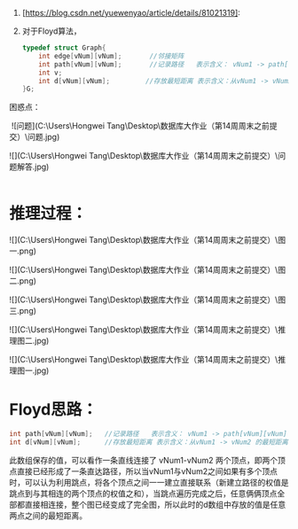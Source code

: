 1. [https://blog.csdn.net/yuewenyao/article/details/81021319]:

   

2. 对于Floyd算法，

   ```c++
   typedef struct Graph{
       int edge[vNum][vNum];       //邻接矩阵
       int path[vNum][vNum];       //记录路径   表示含义： vNum1 -> path[vNum][vNum] -> vNum2    path值代表两个顶点之间的中间点
       int v;
       int d[vNum][vNum];         //存放最短距离 表示含义：从vNum1 -> vNum2 的最短距离         
   }G;
   ```

困惑点：

![]()	![问题](C:\Users\Hongwei Tang\Desktop\数据库大作业（第14周周末之前提交）\问题.jpg)

![](C:\Users\Hongwei Tang\Desktop\数据库大作业（第14周周末之前提交）\问题解答.jpg)

![]()

# 推理过程：

![](C:\Users\Hongwei Tang\Desktop\数据库大作业（第14周周末之前提交）\图一.png)

![](C:\Users\Hongwei Tang\Desktop\数据库大作业（第14周周末之前提交）\图二.png)

![](C:\Users\Hongwei Tang\Desktop\数据库大作业（第14周周末之前提交）\图三.png)



![](C:\Users\Hongwei Tang\Desktop\数据库大作业（第14周周末之前提交）\推理图二.jpg)

![](C:\Users\Hongwei Tang\Desktop\数据库大作业（第14周周末之前提交）\推理图一.jpg)





# Floyd思路：



```C++
int path[vNum][vNum];   //记录路径   表示含义： vNum1 -> path[vNum][vNum] -> vNum2    path值代表两个顶点之间的中间点，即：vNum1 通过path[vNum][vNum]与 vNum2直接相连接
int d[vNum][vNum];      //存放最短距离 表示含义：从vNum1 -> vNum2 的最短距离   
```

此数组保存的值，可以看作一条直线连接了 vNum1-vNum2 两个顶点，即两个顶点直接已经形成了一条直达路径，所以当vNum1与vNum2之间如果有多个顶点时，可以认为利用跳点，将各个顶点之间一一建立直接联系（新建立路径的权值是跳点到与其相连的两个顶点的权值之和），当跳点遍历完成之后，任意俩俩顶点全部都直接相连接，整个图已经变成了完全图，所以此时的d数组中存放的值是任意两点之间的最短距离。

